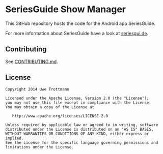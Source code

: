 SeriesGuide Show Manager
========================

This GitHub repository hosts the code for the Android app SeriesGuide.

For more information about SeriesGuide have a look at [seriesgui.de][1].

Contributing
------------

See [CONTRIBUTING.md](CONTRIBUTING.md).

License
-------

    Copyright 2014 Uwe Trottmann

    Licensed under the Apache License, Version 2.0 (the "License");
    you may not use this file except in compliance with the License.
    You may obtain a copy of the License at

       http://www.apache.org/licenses/LICENSE-2.0

    Unless required by applicable law or agreed to in writing, software
    distributed under the License is distributed on an "AS IS" BASIS,
    WITHOUT WARRANTIES OR CONDITIONS OF ANY KIND, either express or implied.
    See the License for the specific language governing permissions and
    limitations under the License.


 [1]: http://seriesgui.de
